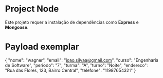 # Project Node

Este projeto requer a instalação de dependências como **Express** e **Mongoose**.

# Payload exemplar
{
  "nome": "wagner",
  "email": "joao.silvaa@gmail.com",
  "curso": "Engenharia de Software",
  "periodo": "7",
  "turma": "A",
  "turno": "Noite",
  "endereco": "Rua das Flores, 123, Bairro Central",
  "telefone": "11987654321"
}

